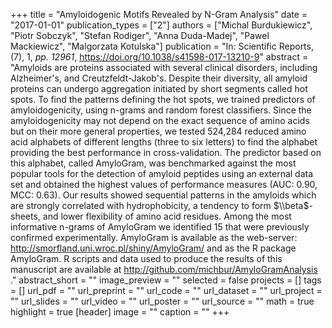 +++
title = "Amyloidogenic Motifs Revealed by N-Gram Analysis"
date = "2017-01-01"
publication_types = ["2"]
authors = ["Michal Burdukiewicz", "Piotr Sobczyk", "Stefan Rodiger", "Anna Duda-Madej", "Pawel Mackiewicz", "Malgorzata Kotulska"]
publication = "In: Scientific Reports, (7), 1, _pp. 12961_, https://doi.org/10.1038/s41598-017-13210-9"
abstract = "Amyloids are proteins associated with several clinical disorders, including Alzheimer's, and Creutzfeldt-Jakob's. Despite their diversity, all amyloid proteins can undergo aggregation initiated by short segments called hot spots. To find the patterns defining the hot spots, we trained predictors of amyloidogenicity, using n-grams and random forest classifiers. Since the amyloidogenicity may not depend on the exact sequence of amino acids but on their more general properties, we tested 524,284 reduced amino acid alphabets of different lengths (three to six letters) to find the alphabet providing the best performance in cross-validation. The predictor based on this alphabet, called AmyloGram, was benchmarked against the most popular tools for the detection of amyloid peptides using an external data set and obtained the highest values of performance measures (AUC: 0.90, MCC: 0.63). Our results showed sequential patterns in the amyloids which are strongly correlated with hydrophobicity, a tendency to form $\\beta$-sheets, and lower flexibility of amino acid residues. Among the most informative n-grams of AmyloGram we identified 15 that were previously confirmed experimentally. AmyloGram is available as the web-server: http://smorfland.uni.wroc.pl/shiny/AmyloGram/ and as the R package AmyloGram. R scripts and data used to produce the results of this manuscript are available at http://github.com/michbur/AmyloGramAnalysis ."
abstract_short = ""
image_preview = ""
selected = false
projects = []
tags = []
url_pdf = ""
url_preprint = ""
url_code = ""
url_dataset = ""
url_project = ""
url_slides = ""
url_video = ""
url_poster = ""
url_source = ""
math = true
highlight = true
[header]
image = ""
caption = ""
+++
